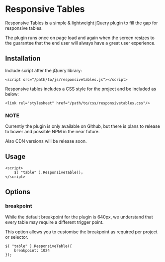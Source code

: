 # Responsive Tables

Responsive Tables is a simple & lightweight jQuery plugin to fill the gap for responsive tables.

The plugin runs once on page load and again when the screen resizes to the guarantee that the end user will always have a great user experience.

## Installation

Include script after the jQuery library:

    <script src="/path/to/js/responsivetables.js"></script>
    
Responsive tables includes a CSS style for the project and be included as below:

    <link rel="stylesheet" href="/path/to/css/responsivetables.css"/> 

### NOTE

Currently the plugin is only available on Github, but there is plans to release to bower and possible NPM in the near future.

Also CDN versions will be release soon.

## Usage
    
    <script>
        $( "table" ).ResponsiveTable();
    </script>
    
## Options

### breakpoint

While the default breakpoint for the plugin is 640px, we understand that every table may require a different trigger point.

This option allows you to customise  the breakpoint as required per project or selector.

    $( "table" ).ResponsiveTable({
        breakpoint: 1024
    });